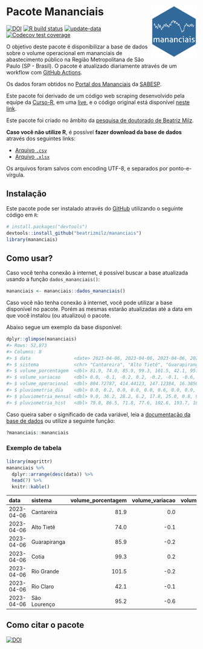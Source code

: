 
<!-- README.md is generated from README.Rmd. Please edit that file -->

# Pacote Mananciais <img src="man/figures/hexlogo.png" align="right" width = "120px"/>

<!-- badges: start -->

[![DOI](https://zenodo.org/badge/DOI/10.5281/zenodo.4733056.svg)](https://doi.org/10.5281/zenodo.4733056)
[![R build
status](https://github.com/beatrizmilz/mananciais/workflows/R-CMD-check/badge.svg)](https://github.com/beatrizmilz/mananciais/actions)
[![update-data](https://github.com/beatrizmilz/mananciais/actions/workflows/2-update_data.yaml/badge.svg)](https://github.com/beatrizmilz/mananciais/actions/workflows/2-update_data.yaml)
[![Codecov test
coverage](https://codecov.io/gh/beatrizmilz/mananciais/branch/master/graph/badge.svg)](https://codecov.io/gh/beatrizmilz/mananciais?branch=master)
<!-- badges: end -->

O objetivo deste pacote é disponibilizar a base de dados sobre o volume
operacional em mananciais de abastecimento público na Região
Metropolitana de São Paulo (SP - Brasil). O pacote é atualizado
diariamente através de um workflow com [GitHub
Actions](https://github.com/beatrizmilz/mananciais/actions).

Os dados foram obtidos no [Portal dos
Mananciais](http://mananciais.sabesp.com.br/Situacao) da
[SABESP](http://site.sabesp.com.br/site/Default.aspx).

Este pacote foi derivado de um código web scraping desenvolvido pela
equipe da [Curso-R](https://www.curso-r.com/), em uma
[live](https://youtu.be/jvZIxrMmOcQ), e o código original está
disponível [neste
link](https://github.com/curso-r/lives/blob/master/drafts/20200730_scraper_sabesp.R).

Este pacote foi criado no âmbito da [pesquisa de doutorado de Beatriz
Milz](https://beatrizmilz.github.io/tese/).

**Caso você não utilize R**, é possível **fazer download da base de
dados** através dos seguintes links:

- [Arquivo
  `.csv`](https://github.com/beatrizmilz/mananciais/raw/master/inst/extdata/mananciais.csv)
- [Arquivo
  `.xlsx`](https://github.com/beatrizmilz/mananciais/blob/master/inst/extdata/mananciais.xlsx?raw=true)

Os arquivos foram salvos com encoding UTF-8, e separados por
ponto-e-vírgula.

## Instalação

Este pacote pode ser instalado através do [GitHub](https://github.com/)
utilizando o seguinte código em `R`:

``` r
# install.packages("devtools")
devtools::install_github("beatrizmilz/mananciais")
library(mananciais)
```

## Como usar?

Caso você tenha conexão à internet, é possível buscar a base atualizada
usando a função `dados_mananciais()`:

``` r
mananciais <- mananciais::dados_mananciais() 
```

Caso você não tenha conexão à internet, você pode utilizar a base
disponível no pacote. Porém as mesmas estarão atualizadas até a data em
que você instalou (ou atualizou) o pacote.

Abaixo segue um exemplo da base disponível:

``` r
dplyr::glimpse(mananciais)
#> Rows: 52,873
#> Columns: 8
#> $ data                <date> 2023-04-06, 2023-04-06, 2023-04-06, 2023-04-06, 2…
#> $ sistema             <chr> "Cantareira", "Alto Tietê", "Guarapiranga", "Cotia…
#> $ volume_porcentagem  <dbl> 81.9, 74.0, 85.9, 99.3, 101.5, 42.1, 95.2, 81.9, 7…
#> $ volume_variacao     <dbl> 0.0, -0.1, -0.2, 0.2, -0.2, -0.1, -0.6, 0.0, 0.0, …
#> $ volume_operacional  <dbl> 804.72787, 414.44123, 147.12384, 16.38506, 113.907…
#> $ pluviometria_dia    <dbl> 0.0, 0.2, 0.0, 0.0, 0.0, 0.6, 0.0, 0.0, 0.0, 0.2, …
#> $ pluviometria_mensal <dbl> 9.0, 36.2, 28.2, 6.2, 17.8, 25.0, 0.8, 9.0, 36.0, …
#> $ pluviometria_hist   <dbl> 79.8, 86.5, 71.8, 77.6, 102.6, 193.7, 109.7, 79.8,…
```

Caso queira saber o significado de cada variável, leia a [documentação
da base de
dados](https://beatrizmilz.github.io/mananciais/reference/mananciais.html)
ou utilize a seguinte função:

``` r
?mananciais::mananciais
```

### Exemplo de tabela

``` r
library(magrittr)
mananciais %>% 
  dplyr::arrange(desc(data)) %>% 
  head(7) %>%
  knitr::kable()
```

| data       | sistema      | volume_porcentagem | volume_variacao | volume_operacional | pluviometria_dia | pluviometria_mensal | pluviometria_hist |
|:-----------|:-------------|-------------------:|----------------:|-------------------:|-----------------:|--------------------:|------------------:|
| 2023-04-06 | Cantareira   |               81.9 |             0.0 |          804.72787 |              0.0 |                 9.0 |              79.8 |
| 2023-04-06 | Alto Tietê   |               74.0 |            -0.1 |          414.44123 |              0.2 |                36.2 |              86.5 |
| 2023-04-06 | Guarapiranga |               85.9 |            -0.2 |          147.12384 |              0.0 |                28.2 |              71.8 |
| 2023-04-06 | Cotia        |               99.3 |             0.2 |           16.38506 |              0.0 |                 6.2 |              77.6 |
| 2023-04-06 | Rio Grande   |              101.5 |            -0.2 |          113.90757 |              0.0 |                17.8 |             102.6 |
| 2023-04-06 | Rio Claro    |               42.1 |            -0.1 |            5.75050 |              0.6 |                25.0 |             193.7 |
| 2023-04-06 | São Lourenço |               95.2 |            -0.6 |           84.56455 |              0.0 |                 0.8 |             109.7 |

## Como citar o pacote

[![DOI](https://zenodo.org/badge/DOI/10.5281/zenodo.4733056.svg)](https://doi.org/10.5281/zenodo.4733056)
